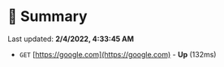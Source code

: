 # 📖 Summary
Last updated: **2/4/2022, 4:33:45 AM**

- `GET` [https://google.com](https://google.com) - **Up** (132ms)

